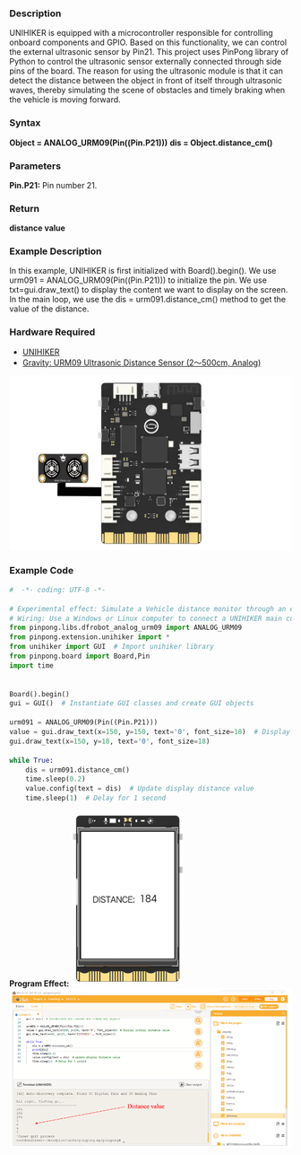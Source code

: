 ### **Description**
UNIHIKER is equipped with a microcontroller responsible for controlling onboard components and GPIO. Based on this functionality, we can control the external ultrasonic sensor by Pin21. This project uses PinPong library of Python to control the ultrasonic sensor externally connected through side pins of the board. The reason for using the ultrasonic module is that it can detect the distance between the object in front of itself through ultrasonic waves, thereby simulating the scene of obstacles and timely braking when the vehicle is moving forward.
### **Syntax**
**Object = ANALOG_URM09(Pin((Pin.P21)))**
**dis = Object.distance_cm()**
### **Parameters**
**Pin.P21:** Pin number 21.
### **Return**
**distance value**
### **Example Description**
In this example, UNIHIKER is first initialized with Board().begin(). We use urm091 = ANALOG_URM09(Pin((Pin.P21))) to initialize the pin. We use txt=gui.draw_text() to display the content we want to display on the screen. In the main loop, we use the dis = urm091.distance_cm() method to get the value of the distance.
### **Hardware Required**

- [UNIHIKER](https://www.dfrobot.com/product-2691.html)
- [Gravity: URM09 Ultrasonic Distance Sensor (2～500cm, Analog)](https://www.dfrobot.com/product-1862.html)

![](img/2_Ultrasonic_sensor/1720429186802-f4c82209-f75e-4fad-a929-eb6fa7d8e52f.png)
### **Example Code**
```python
#  -*- coding: UTF-8 -*-

# Experimental effect: Simulate a Vehicle distance monitor through an external ultrasonic sensor and GUI interface
# Wiring: Use a Windows or Linux computer to connect a UNIHIKER main control board, Pin21 connects the ultrasonic sensor
from pinpong.libs.dfrobot_analog_urm09 import ANALOG_URM09
from pinpong.extension.unihiker import *
from unihiker import GUI  # Import unihiker library
from pinpong.board import Board,Pin
import time


Board().begin()
gui = GUI()  # Instantiate GUI classes and create GUI objects

urm091 = ANALOG_URM09(Pin((Pin.P21)))
value = gui.draw_text(x=150, y=150, text='0', font_size=18)  # Display initial distance value
gui.draw_text(x=150, y=18, text='0', font_size=18)

while True:
    dis = urm091.distance_cm()
    time.sleep(0.2)
    value.config(text = dis)  # Update display distance value
    time.sleep(1)  # Delay for 1 second
```
**Program Effect:**
![image.png](img/2_Ultrasonic_sensor/1722925528232-827ef5a1-d4c1-4a87-afe4-0b8bc15d8aff.png)
![image.png](img/2_Ultrasonic_sensor/1722925643812-caa9f9f5-fce1-469e-8166-d38104c0e39f.png)

